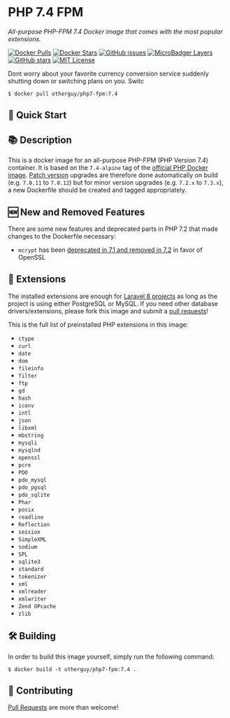 # PHP 7.4 FPM

_All-purpose PHP-FPM 7.4 Docker image that comes with the most popular extensions._

[![Docker Pulls](https://img.shields.io/docker/pulls/otherguy/php7-fpm)][dockerhub]
[![Docker Stars](https://img.shields.io/docker/stars/otherguy/php7-fpm)][dockerhub]
[![GitHub issues](https://img.shields.io/github/issues/otherguy/docker-php7-fpm)][issues]
[![MicroBadger Layers](https://img.shields.io/microbadger/layers/otherguy/php7-fpm)][microbadger]
[![GitHub stars](https://img.shields.io/github/stars/otherguy/docker-php7-fpm?color=violet)][stargazers]
[![MIT License](https://img.shields.io/github/license/otherguy/docker-php7-fpm?color=orange)][license]

[dockerhub]: https://hub.docker.com/r/otherguy/php7-fpm/
[license]: https://tldrlegal.com/license/mit-license
[microbadger]: https://microbadger.com/images/otherguy/php7-fpm
[stargazers]: https://github.com/otherguy/php7-fpm/stargazers
[issues]: https://github.com/otherguy/docker-php7-fpm/issues


Dont worry about your favorite currency conversion service suddenly shutting down or switching plans on you. Switc

    $ docker pull otherguy/php7-fpm:7.4

## 🌈 Quick Start


## 📚 Description

This is a docker image for an all-purpose PHP-FPM (PHP Version 7.4) container.  It is based on the `7.4-alpine`
tag of the [official PHP Docker image](https://hub.docker.com/_/php/). [Patch version](http://semver.org) upgrades
are therefore done automatically on build (e.g. `7.0.11` to `7.0.12`) but for minor version upgrades
(e.g. `7.2.x` to `7.3.x`), a new Dockerfile should be created and tagged appropriately.

## 🆕 New and Removed Features

There are some new features and deprecated parts in PHP 7.2 that made changes to the Dockerfile necessary:

* `mcrypt` has been [deprecated in 7.1 and removed in 7.2](http://php.net/manual/en/migration71.deprecated.php) in favor of OpenSSL

## 🧮 Extensions

The installed extensions are enough for [Laravel 8 projects](https://laravel.com/docs/8.x/installation) as long as the project
is using either PostgreSQL or MySQL. If you need other database drivers/extensions, please fork this image and submit
a [pull requests](https://github.com/otherguy/docker-php7-fpm/pulls)!


This is the full list of preinstalled PHP extensions in this image:

* `ctype`
* `curl`
* `date`
* `dom`
* `fileinfo`
* `filter`
* `ftp`
* `gd`
* `hash`
* `iconv`
* `intl`
* `json`
* `libxml`
* `mbstring`
* `mysqli`
* `mysqlnd`
* `openssl`
* `pcre`
* `PDO`
* `pdo_mysql`
* `pdo_pgsql`
* `pdo_sqlite`
* `Phar`
* `posix`
* `readline`
* `Reflection`
* `session`
* `SimpleXML`
* `sodium`
* `SPL`
* `sqlite3`
* `standard`
* `tokenizer`
* `xml`
* `xmlreader`
* `xmlwriter`
* `Zend OPcache`
* `zlib`

## 🛠 Building

In order to build this image yourself, simply run the following command:

    $ docker build -t otherguy/php7-fpm:7.4 .

## 🚧 Contributing

[Pull Requests](https://github.com/otherguy/docker-php7-fpm/pulls) are more than welcome!
